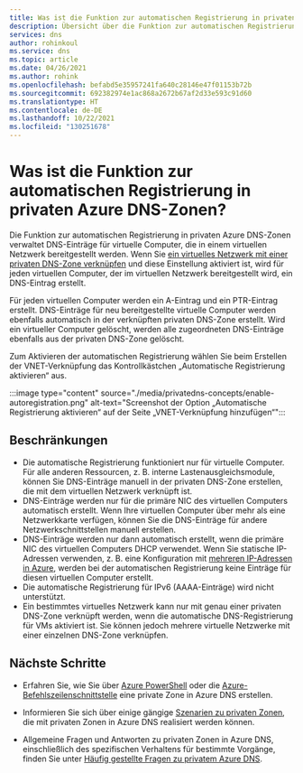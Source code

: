 ```yaml
---
title: Was ist die Funktion zur automatischen Registrierung in privaten Azure DNS-Zonen?
description: Übersicht über die Funktion zur automatischen Registrierung in privaten Azure DNS-Zonen.
services: dns
author: rohinkoul
ms.service: dns
ms.topic: article
ms.date: 04/26/2021
ms.author: rohink
ms.openlocfilehash: befabd5e35957241fa640c28146e47f01153b72b
ms.sourcegitcommit: 692382974e1ac868a2672b67af2d33e593c91d60
ms.translationtype: HT
ms.contentlocale: de-DE
ms.lasthandoff: 10/22/2021
ms.locfileid: "130251678"
---
```

# <a name="what-is-the-auto-registration-feature-in-azure-dns-private-zones"></a>Was ist die Funktion zur automatischen Registrierung in privaten Azure DNS-Zonen?

Die Funktion zur automatischen Registrierung in privaten Azure DNS-Zonen verwaltet DNS-Einträge für virtuelle Computer, die in einem virtuellen Netzwerk bereitgestellt werden. Wenn Sie [ein virtuelles Netzwerk mit einer privaten DNS-Zone verknüpfen](./private-dns-virtual-network-links.md) und diese Einstellung aktiviert ist, wird für jeden virtuellen Computer, der im virtuellen Netzwerk bereitgestellt wird, ein DNS-Eintrag erstellt. 

Für jeden virtuellen Computer werden ein A-Eintrag und ein PTR-Eintrag erstellt. DNS-Einträge für neu bereitgestellte virtuelle Computer werden ebenfalls automatisch in der verknüpften privaten DNS-Zone erstellt. Wird ein virtueller Computer gelöscht, werden alle zugeordneten DNS-Einträge ebenfalls aus der privaten DNS-Zone gelöscht.

Zum Aktivieren der automatischen Registrierung wählen Sie beim Erstellen der VNET-Verknüpfung das Kontrollkästchen „Automatische Registrierung aktivieren“ aus.

:::image type="content" source="./media/privatedns-concepts/enable-autoregistration.png" alt-text="Screenshot der Option „Automatische Registrierung aktivieren“ auf der Seite „VNET-Verknüpfung hinzufügen“":::

## <a name="restrictions"></a>Beschränkungen

* Die automatische Registrierung funktioniert nur für virtuelle Computer. Für alle anderen Ressourcen, z. B. interne Lastenausgleichsmodule, können Sie DNS-Einträge manuell in der privaten DNS-Zone erstellen, die mit dem virtuellen Netzwerk verknüpft ist.
* DNS-Einträge werden nur für die primäre NIC des virtuellen Computers automatisch erstellt. Wenn Ihre virtuellen Computer über mehr als eine Netzwerkkarte verfügen, können Sie die DNS-Einträge für andere Netzwerkschnittstellen manuell erstellen.
* DNS-Einträge werden nur dann automatisch erstellt, wenn die primäre NIC des virtuellen Computers DHCP verwendet. Wenn Sie statische IP-Adressen verwenden, z. B. eine Konfiguration mit [mehreren IP-Adressen in Azure](../virtual-network/ip-services/virtual-network-multiple-ip-addresses-portal.md#os-config), werden bei der automatischen Registrierung keine Einträge für diesen virtuellen Computer erstellt.
* Die automatische Registrierung für IPv6 (AAAA-Einträge) wird nicht unterstützt.
* Ein bestimmtes virtuelles Netzwerk kann nur mit genau einer privaten DNS-Zone verknüpft werden, wenn die automatische DNS-Registrierung für VMs aktiviert ist. Sie können jedoch mehrere virtuelle Netzwerke mit einer einzelnen DNS-Zone verknüpfen.

## <a name="next-steps"></a>Nächste Schritte

* Erfahren Sie, wie Sie über [Azure PowerShell](./private-dns-getstarted-powershell.md) oder die [Azure-Befehlszeilenschnittstelle](./private-dns-getstarted-cli.md) eine private Zone in Azure DNS erstellen.

* Informieren Sie sich über einige gängige [Szenarien zu privaten Zonen](./private-dns-scenarios.md), die mit privaten Zonen in Azure DNS realisiert werden können.

* Allgemeine Fragen und Antworten zu privaten Zonen in Azure DNS, einschließlich des spezifischen Verhaltens für bestimmte Vorgänge, finden Sie unter [Häufig gestellte Fragen zu privatem Azure DNS](./dns-faq-private.yml).